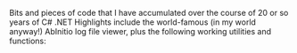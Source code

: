 Bits and pieces of code that I have accumulated over the course of 20 or so years of C# .NET
Highlights include the world-famous (in my world anyway!) AbInitio log file viewer, plus the following working utilities and functions:
